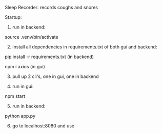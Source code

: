 Sleep Recorder: records coughs and snores

Startup:

1. run in backend:

source .venv/bin/activate

2. install all dependencies in requirements.txt of both gui and backend:

  pip install -r requirements.txt
  (in backend)

  npm i axios
  (in gui)

3. pull up 2 cli's, one in gui, one in backend


4. run in gui:

npm start

5. run in backend:

python app.py

6. go to localhost:8080 and use
